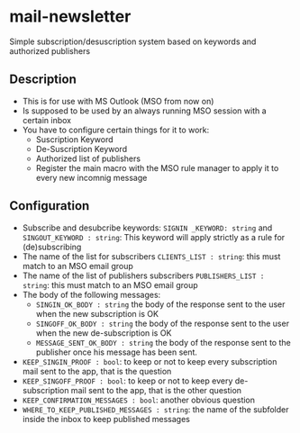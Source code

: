 # mail-newsletter

Simple subscription/desuscription system based on keywords and authorized publishers

## Description

- This is for use with MS Outlook (MSO from now on)
- Is supposed to be used by an always running MSO session with a certain inbox
- You have to configure certain things for it to work:
  - Suscription Keyword
  - De-Suscription Keyword
  - Authorized list of publishers
  - Register the main macro with the MSO rule manager to apply it to every new incomnig message

## Configuration

- Subscribe and desubcribe keywords: `SIGNIN _KEYWORD: string` and `SINGOUT_KEYWORD : string`: This keyword will apply strictly as a rule for (de)subscribing
- The name of the list for subscribers `CLIENTS_LIST : string`: this must match to an MSO email group
- The name of the list of publishers subscribers `PUBLISHERS_LIST : string`: this must match to an MSO email group
- The body of the following messages:
  - `SINGIN_OK_BODY : string` the body of the response sent to the user when the new subscription is OK
  - `SINGOFF_OK_BODY : string` the body of the response sent to the user when the new de-subscription is OK
  - `MESSAGE_SENT_OK_BODY : string` the body of the response sent to the publisher once his message has been sent.
- `KEEP_SINGIN_PROOF : bool`: to keep or not to keep every subscription mail sent to the app, that is the question
- `KEEP_SINGOFF_PROOF : bool`: to keep or not to keep every de-subscription mail sent to the app, that is the other question
- `KEEP_CONFIRMATION_MESSAGES : bool`: another obvious question
- `WHERE_TO_KEEP_PUBLISHED_MESSAGES : string`: the name of the subfolder inside the inbox to keep published messages


